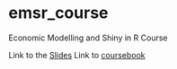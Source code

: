 # emsr_course
Economic Modelling and Shiny in R Course



Link to the [Slides](https://docs.google.com/presentation/d/1iTuCEeeizyZCIstZIsJw7Qt83wQpZP98VEyrI0Vys_o/edit?usp=sharing)
Link to [coursebook](https://bitowaqr.github.io/emsr_course/)
